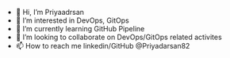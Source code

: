 - 👋 Hi, I’m Priyaadrsan
- 👀 I’m interested in DevOps, GitOps
- 🌱 I’m currently learning GitHub Pipeline
- 💞️ I’m looking to collaborate on DevOps/GitOps related activites
- 📫 How to reach me linkedin/GitHub @Priyadarsan82

<!---
priyadarsan82/priyadarsan82 is a ✨ special ✨ repository because its `README.md` (this file) appears on your GitHub profile.
You can click the Preview link to take a look at your changes.
--->
